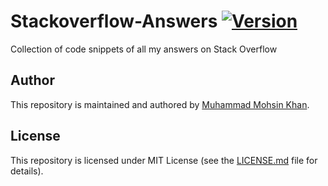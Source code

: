 # Stackoverflow-Answers [![Version](https://img.shields.io/badge/license-MIT-success)](https://opensource.org/licenses/MIT)

Collection of code snippets of all my answers on Stack Overflow

## Author

This repository is maintained and authored by [Muhammad Mohsin Khan](https://github.com/m0m0khan).

## License

This repository is licensed under MIT License (see the [LICENSE.md](LICENSE.md) file for details).
